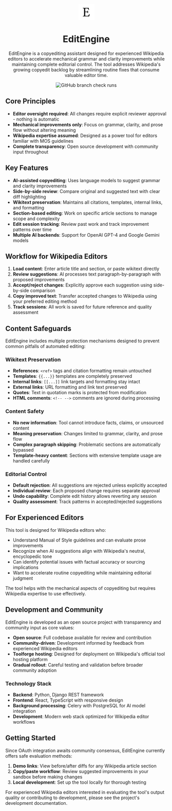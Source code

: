 <p align="center">
    <img src="https://raw.githubusercontent.com/rosslh/EditEngine/main/icon.png" height="50px" width="50px" alt="EditEngine icon">
</p>

<h1 align="center">EditEngine</h1>

<p align="center">
  EditEngine is a copyediting assistant designed for experienced Wikipedia editors to accelerate mechanical grammar and clarity improvements while maintaining complete editorial control. The tool addresses Wikipedia's growing copyedit backlog by streamlining routine fixes that consume valuable editor time.
</p>

<p align="center">
  <img src="https://img.shields.io/github/check-runs/rosslh/EditEngine/main?style=flat&label=Checks" alt="GitHub branch check runs">
  <!-- <img src="https://img.shields.io/uptimerobot/status/m792388109-4c544ded2b0e440130ddd401?up_message=online&style=flat&label=Status" alt="Uptime Robot status">
  <img src="https://img.shields.io/uptimerobot/ratio/m792388109-4c544ded2b0e440130ddd401?style=flat&label=Uptime%20(1mo)" alt="Uptime Robot ratio (30 days)"> -->
</p>

## Core Principles

- **Editor oversight required**: All changes require explicit reviewer approval - nothing is automatic
- **Mechanical improvements only**: Focus on grammar, clarity, and prose flow without altering meaning
- **Wikipedia expertise assumed**: Designed as a power tool for editors familiar with MOS guidelines
- **Complete transparency**: Open source development with community input throughout

## Key Features

- **AI-assisted copyediting**: Uses language models to suggest grammar and clarity improvements
- **Side-by-side review**: Compare original and suggested text with clear diff highlighting
- **Wikitext preservation**: Maintains all citations, templates, internal links, and formatting
- **Section-based editing**: Work on specific article sections to manage scope and complexity
- **Edit session tracking**: Review past work and track improvement patterns over time
- **Multiple AI backends**: Support for OpenAI GPT-4 and Google Gemini models

## Workflow for Wikipedia Editors

1. **Load content**: Enter article title and section, or paste wikitext directly
2. **Review suggestions**: AI processes text paragraph-by-paragraph with proposed improvements
3. **Accept/reject changes**: Explicitly approve each suggestion using side-by-side comparison
4. **Copy improved text**: Transfer accepted changes to Wikipedia using your preferred editing method
5. **Track sessions**: All work is saved for future reference and quality assessment

## Content Safeguards

EditEngine includes multiple protection mechanisms designed to prevent common pitfalls of automated editing:

### Wikitext Preservation

- **References**: `<ref>` tags and citation formatting remain untouched
- **Templates**: `{{...}}` templates are completely preserved
- **Internal links**: `[[...]]` link targets and formatting stay intact
- **External links**: URL formatting and link text preserved
- **Quotes**: Text in quotation marks is protected from modification
- **HTML comments**: `<!-- -->` comments are ignored during processing

### Content Safety

- **No new information**: Tool cannot introduce facts, claims, or unsourced content
- **Meaning preservation**: Changes limited to grammar, clarity, and prose flow
- **Complex paragraph skipping**: Problematic sections are automatically bypassed
- **Template-heavy content**: Sections with extensive template usage are handled carefully

### Editorial Control

- **Default rejection**: All suggestions are rejected unless explicitly accepted
- **Individual review**: Each proposed change requires separate approval
- **Undo capability**: Complete edit history allows reverting any session
- **Quality assessment**: Track patterns in accepted/rejected suggestions

## For Experienced Editors

This tool is designed for Wikipedia editors who:

- Understand Manual of Style guidelines and can evaluate prose improvements
- Recognize when AI suggestions align with Wikipedia's neutral, encyclopedic tone
- Can identify potential issues with factual accuracy or sourcing implications
- Want to accelerate routine copyediting while maintaining editorial judgment

The tool helps with the mechanical aspects of copyediting but requires Wikipedia expertise to use effectively.

## Development and Community

EditEngine is developed as an open source project with transparency and community input as core values:

- **Open source**: Full codebase available for review and contribution
- **Community-driven**: Development informed by feedback from experienced Wikipedia editors
- **Toolforge hosting**: Designed for deployment on Wikipedia's official tool hosting platform
- **Gradual rollout**: Careful testing and validation before broader community adoption

### Technology Stack

- **Backend**: Python, Django REST framework
- **Frontend**: React, TypeScript with responsive design
- **Background processing**: Celery with PostgreSQL for AI model integration
- **Development**: Modern web stack optimized for Wikipedia editor workflows

## Getting Started

Since OAuth integration awaits community consensus, EditEngine currently offers safe evaluation methods:

1. **Demo links**: View before/after diffs for any Wikipedia article section
2. **Copy/paste workflow**: Review suggested improvements in your sandbox before making changes
3. **Local development**: Set up the tool locally for thorough testing

For experienced Wikipedia editors interested in evaluating the tool's output quality or contributing to development, please see the project's development documentation.
